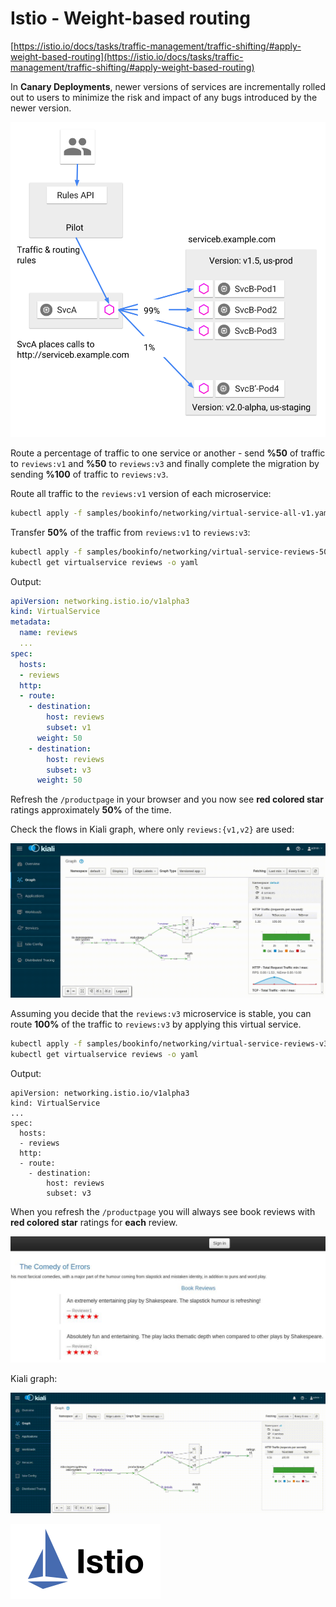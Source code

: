 # Istio - Weight-based routing

[https://istio.io/docs/tasks/traffic-management/traffic-shifting/#apply-weight-based-routing](https://istio.io/docs/tasks/traffic-management/traffic-shifting/#apply-weight-based-routing)

In **Canary Deployments**, newer versions of services are incrementally rolled
out to users to minimize the risk and impact of any bugs introduced by the newer
version.

![Traffic Management with Istio](https://raw.githubusercontent.com/istio/istio.io/7bf371365e4a16a9a13c0e79355fe1eac7f8f99f/content/docs/concepts/traffic-management/ServiceModel_Versions.svg?sanitize=true
"Traffic Management with Istio")

Route a percentage of traffic to one service or another - send **%50**
of traffic to `reviews:v1` and **%50** to `reviews:v3` and finally complete
the migration by sending **%100** of traffic to `reviews:v3`.

Route all traffic to the `reviews:v1` version of each microservice:

```bash
kubectl apply -f samples/bookinfo/networking/virtual-service-all-v1.yaml
```

Transfer **50%** of the traffic from `reviews:v1` to `reviews:v3`:

```bash
kubectl apply -f samples/bookinfo/networking/virtual-service-reviews-50-v3.yaml
kubectl get virtualservice reviews -o yaml
```

Output:

```yaml
apiVersion: networking.istio.io/v1alpha3
kind: VirtualService
metadata:
  name: reviews
  ...
spec:
  hosts:
  - reviews
  http:
  - route:
    - destination:
        host: reviews
        subset: v1
      weight: 50
    - destination:
        host: reviews
        subset: v3
      weight: 50
```

Refresh the `/productpage` in your browser and you now see
**red colored star** ratings approximately **50%** of the time.

Check the flows in Kiali graph, where only `reviews:{v1,v2}` are used:

![Weight-based routing Kiali Graph](./istio_kiali_weight-based_routing.gif
"Weight-based routing Kiali Graph")

Assuming you decide that the `reviews:v3` microservice is stable, you can
route **100%** of the traffic to `reviews:v3` by applying this virtual service.

```bash
kubectl apply -f samples/bookinfo/networking/virtual-service-reviews-v3.yaml
kubectl get virtualservice reviews -o yaml
```

Output:

```shell
apiVersion: networking.istio.io/v1alpha3
kind: VirtualService
...
spec:
  hosts:
  - reviews
  http:
  - route:
    - destination:
        host: reviews
        subset: v3
```

When you refresh the `/productpage` you will always see book reviews
with **red colored star** ratings for **each** review.

![Bookinfo v3](./bookinfo_v3.jpg "Bookinfo v3")

Kiali graph:

![Kiali - Bookinfo v3](./istio_kiali_weight-based_routing-bookinfo_v3.gif
"Kiali - Bookinfo v3")

![Istio](../.vuepress/public/istio.svg "Istio")
